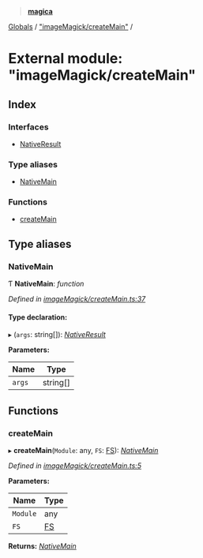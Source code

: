 > **[magica](../README.md)**

[Globals](../README.md) / ["imageMagick/createMain"](_imagemagick_createmain_.md) /

# External module: "imageMagick/createMain"

## Index

### Interfaces

* [NativeResult](../interfaces/_imagemagick_createmain_.nativeresult.md)

### Type aliases

* [NativeMain](_imagemagick_createmain_.md#nativemain)

### Functions

* [createMain](_imagemagick_createmain_.md#createmain)

## Type aliases

###  NativeMain

Ƭ **NativeMain**: *function*

*Defined in [imageMagick/createMain.ts:37](https://github.com/cancerberoSgx/magica/blob/b406772/src/imageMagick/createMain.ts#L37)*

#### Type declaration:

▸ (`args`: string[]): *[NativeResult](../interfaces/_imagemagick_createmain_.nativeresult.md)*

**Parameters:**

Name | Type |
------ | ------ |
`args` | string[] |

## Functions

###  createMain

▸ **createMain**(`Module`: any, `FS`: [FS](../interfaces/_file_emscriptenfs_.fs.md)): *[NativeMain](_imagemagick_createmain_.md#nativemain)*

*Defined in [imageMagick/createMain.ts:5](https://github.com/cancerberoSgx/magica/blob/b406772/src/imageMagick/createMain.ts#L5)*

**Parameters:**

Name | Type |
------ | ------ |
`Module` | any |
`FS` | [FS](../interfaces/_file_emscriptenfs_.fs.md) |

**Returns:** *[NativeMain](_imagemagick_createmain_.md#nativemain)*